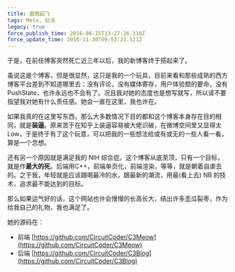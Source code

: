 ```yaml
---
title: 震撼起飞
tags: Meta, 扯淡
legacy: true
force_publish_time: 2016-06-15T13:27:26.316Z
force_update_time: 2016-11-30T09:53:23.521Z
---
```


于是，在前任博客突然死亡近三年以后，我的新博客终于搭起来了。

虽说这是个博客，但是很显然，这只是我的一个玩具，目前来看和那些成熟的西方博客平台差到不知道哪里去：没有评论，没有媒体寄存，用户体验颓的要命，没有PushState，也许永远也不会有了。况且我对她的态度也是想写就写，所以请不要指望我对她有什么责任感。她会一直在这里，我也许在。

如果我真的在这里写东西，那么大多数情况下目的都和这个博客本身存在目的相同，就是**装逼**。原来苦于在知乎上装逼容易被大佬识破，在微博空间里又显得太Low，于是终于有了这个玩意，可以把我的一些想法给或有或无的一些人看一看，算是一个念想。

还有另一个原因就是满足我的 NIH 综合症。这个博客从底至顶，只有一个目标，就是作**最大的死**。后端用C++，前端单页化，前端渲染，等等，就是朝着自虐去的。之于我，年轻就是应该跟喝最冷的水，跟最新的潮流，用最(看上去) NB 的技术，追求最不能达到的目标。

那么如果运气好的话，这个网站也许会慢慢的长高长大，结出许多歪瓜裂枣，作为给我自己的礼物，我也满足了。

她的源码在：
- 前端 [https://github.com/CircuitCoder/C3Meow](https://github.com/CircuitCoder/C3Meow)
- 后端 [https://github.com/CircuitCoder/C3Blog](https://github.com/CircuitCoder/C3Blog)
